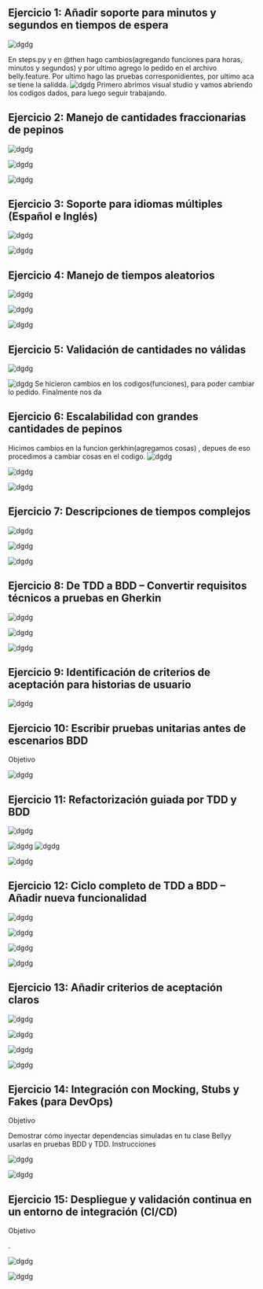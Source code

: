 ## Ejercicio 1: Añadir soporte para minutos y segundos en tiempos de espera

![dgdg](https://github.com/BiancaMT957/Desarrollo-de-Software/blob/main/Archivo7/img/ejer1.png)

En steps.py y en @then hago cambios(agregando funciones para horas, minutos y segundos) y por ultimo agrego lo pedido en el archivo belly.feature. Por ultimo hago las pruebas corresponidientes, por ultimo aca se tiene la salidda.
![dgdg](https://github.com/BiancaMT957/Desarrollo-de-Software/blob/main/Archivo7/img/act72.png)
Primero abrimos visual studio y vamos abriendo los codigos dados, para luego seguir trabajando.
## Ejercicio 2: Manejo de cantidades fraccionarias de pepinos

![dgdg](https://github.com/BiancaMT957/Desarrollo-de-Software/blob/main/Archivo7/img/ee.png)





![dgdg](https://github.com/BiancaMT957/Desarrollo-de-Software/blob/main/Archivo7/img/gg.png)


![dgdg](https://github.com/BiancaMT957/Desarrollo-de-Software/blob/main/Archivo7/img/ejer2.png)
## Ejercicio 3: Soporte para idiomas múltiples (Español e Inglés)

![dgdg](https://github.com/BiancaMT957/Desarrollo-de-Software/blob/main/Archivo7/img/ejer3.png)


![dgdg](https://github.com/BiancaMT957/Desarrollo-de-Software/blob/main/Archivo7/img/4.png)
## Ejercicio 4: Manejo de tiempos aleatorios


![dgdg](https://github.com/BiancaMT957/Desarrollo-de-Software/blob/main/Archivo7/img/ejer4.png)


![dgdg](https://github.com/BiancaMT957/Desarrollo-de-Software/blob/main/Archivo7/img/44.png)

![dgdg](https://github.com/BiancaMT957/Desarrollo-de-Software/blob/main/Archivo7/img/5.png)
## Ejercicio 5: Validación de cantidades no válidas

![dgdg](https://github.com/BiancaMT957/Desarrollo-de-Software/blob/main/Archivo7/img/ejer5.png)


![dgdg](https://github.com/BiancaMT957/Desarrollo-de-Software/blob/main/Archivo7/img/6.png) 
Se hicieron cambios en los codigos(funciones), para poder cambiar lo pedido. Finalmente nos da 
## Ejercicio 6: Escalabilidad con grandes cantidades de pepinos


Hicimos cambios en la funcion gerkhin(agregamos cosas) , depues de eso procedimos a cambiar cosas en el codigo.
![dgdg](https://github.com/BiancaMT957/Desarrollo-de-Software/blob/main/Archivo7/img/ejer6.png)

![dgdg](https://github.com/BiancaMT957/Desarrollo-de-Software/blob/main/Archivo7/img/66.png)


![dgdg](https://github.com/BiancaMT957/Desarrollo-de-Software/blob/main/Archivo7/img/7.png)

## Ejercicio 7: Descripciones de tiempos complejos


![dgdg](https://github.com/BiancaMT957/Desarrollo-de-Software/blob/main/Archivo7/img/ejer7.png)


![dgdg](https://github.com/BiancaMT957/Desarrollo-de-Software/blob/main/Archivo7/img/77.png)

![dgdg](https://github.com/BiancaMT957/Desarrollo-de-Software/blob/main/Archivo7/img/8.png)
## Ejercicio 8: De TDD a BDD – Convertir requisitos técnicos a pruebas en Gherkin

![dgdg](https://github.com/BiancaMT957/Desarrollo-de-Software/blob/main/Archivo7/img/ejer8.png)

![dgdg](https://github.com/BiancaMT957/Desarrollo-de-Software/blob/main/Archivo7/img/88.png)


![dgdg](https://github.com/BiancaMT957/Desarrollo-de-Software/blob/main/Archivo7/img/9.png)
## Ejercicio 9: Identificación de criterios de aceptación para historias de usuario

![dgdg](https://github.com/BiancaMT957/Desarrollo-de-Software/blob/main/Archivo7/img/ejer9.png)


## Ejercicio 10: Escribir pruebas unitarias antes de escenarios BDD
Objetivo


![dgdg](https://github.com/BiancaMT957/Desarrollo-de-Software/blob/main/Archivo7/img/ejer10.png)
## Ejercicio 11: Refactorización guiada por TDD y BDD

![dgdg](https://github.com/BiancaMT957/Desarrollo-de-Software/blob/main/Archivo7/img/ejer11.png)


![dgdg](https://github.com/BiancaMT957/Desarrollo-de-Software/blob/main/Archivo7/img/121.png)
![dgdg](https://github.com/BiancaMT957/Desarrollo-de-Software/blob/main/Archivo7/img/111.png)

![dgdg](https://github.com/BiancaMT957/Desarrollo-de-Software/blob/main/Archivo7/img/12b.png)
## Ejercicio 12: Ciclo completo de TDD a BDD – Añadir nueva funcionalidad

![dgdg](https://github.com/BiancaMT957/Desarrollo-de-Software/blob/main/Archivo7/img/ejer12.png)

![dgdg](https://github.com/BiancaMT957/Desarrollo-de-Software/blob/main/Archivo7/img/112.png)

![dgdg](https://github.com/BiancaMT957/Desarrollo-de-Software/blob/main/Archivo7/img/112a.png)


![dgdg](https://github.com/BiancaMT957/Desarrollo-de-Software/blob/main/Archivo7/img/14.png)

  
## Ejercicio 13: Añadir criterios de aceptación claros



![dgdg](https://github.com/BiancaMT957/Desarrollo-de-Software/blob/main/Archivo7/img/ejer13.png)


![dgdg](https://github.com/BiancaMT957/Desarrollo-de-Software/blob/main/Archivo7/img/113.png)

![dgdg](https://github.com/BiancaMT957/Desarrollo-de-Software/blob/main/Archivo7/img/113a.png)


![dgdg](https://github.com/BiancaMT957/Desarrollo-de-Software/blob/main/Archivo7/img/14b.png)
## Ejercicio 14: Integración con Mocking, Stubs y Fakes (para DevOps)
Objetivo

Demostrar cómo inyectar dependencias simuladas en tu clase Bellyy usarlas en pruebas BDD y TDD.
Instrucciones


![dgdg](https://github.com/BiancaMT957/Desarrollo-de-Software/blob/main/Archivo7/img/114.png)


![dgdg](https://github.com/BiancaMT957/Desarrollo-de-Software/blob/main/Archivo7/img/114a.png)
## Ejercicio 15: Despliegue y validación continua en un entorno de integración (CI/CD)
Objetivo

.

![dgdg](https://github.com/BiancaMT957/Desarrollo-de-Software/blob/main/Archivo7/img/16.png)

![dgdg](https://github.com/BiancaMT957/Desarrollo-de-Software/blob/main/Archivo7/img/115.png)




